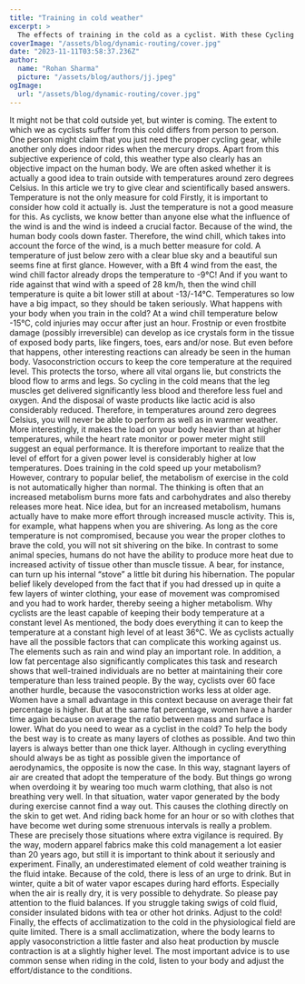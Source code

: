 ```yaml
---
title: "Training in cold weather"
excerpt: >
  The effects of training in the cold as a cyclist. With these Cycling tips you can go for a ride in cold temperatures. Read all about it!
coverImage: "/assets/blog/dynamic-routing/cover.jpg"
date: "2023-11-11T03:58:37.236Z"
author:
  name: "Rohan Sharma"
  picture: "/assets/blog/authors/jj.jpeg"
ogImage:
  url: "/assets/blog/dynamic-routing/cover.jpg"
---
```


It might not be that cold outside yet, but winter is coming. The extent to which we as cyclists suffer from this cold differs from person to person. One person might claim that you just need the proper cycling gear, while another only does indoor rides when the mercury drops. Apart from this subjective experience of cold, this weather type also clearly has an objective impact on the human body. We are often asked whether it is actually a good idea to train outside with temperatures around zero degrees Celsius. In this article we try to give clear and scientifically based answers.
Temperature is not the only measure for cold
Firstly, it is important to consider how cold it actually is. Just the temperature is not a good measure for this. As cyclists, we know better than anyone else what the influence of the wind is and the wind is indeed a crucial factor. Because of the wind, the human body cools down faster. Therefore, the wind chill, which takes into account the force of the wind, is a much better measure for cold. A temperature of just below zero with a clear blue sky and a beautiful sun seems fine at first glance.
However, with a Bft 4 wind from the east, the wind chill factor already drops the temperature to -9°C! And if you want to ride against that wind with a speed of 28 km/h, then the wind chill temperature is quite a bit lower still at about -13/-14°C. Temperatures so low have a big impact, so they should be taken seriously.
What happens with your body when you train in the cold?
At a wind chill temperature below -15°C, cold injuries may occur after just an hour. Frostnip or even frostbite damage (possibly irreversible) can develop as ice crystals form in the tissue of exposed body parts, like fingers, toes, ears and/or nose. But even before that happens, other interesting reactions can already be seen in the human body. Vasoconstriction occurs to keep the core temperature at the required level. This protects the torso, where all vital organs lie, but constricts the blood flow to arms and legs.
So cycling in the cold means that the leg muscles get delivered significantly less blood and therefore less fuel and oxygen. And the disposal of waste products like lactic acid is also considerably reduced. Therefore, in temperatures around zero degrees Celsius, you will never be able to perform as well as in warmer weather. More interestingly, it makes the load on your body heavier than at higher temperatures, while the heart rate monitor or power meter might still suggest an equal performance. It is therefore important to realize that the level of effort for a given power level is considerably higher at low temperatures.
Does training in the cold speed up your metabolism?
However, contrary to popular belief, the metabolism of exercise in the cold is not automatically higher than normal. The thinking is often that an increased metabolism burns more fats and carbohydrates and also thereby releases more heat. Nice idea, but for an increased metabolism, humans actually have to make more effort through increased muscle activity. This is, for example, what happens when you are shivering. As long as the core temperature is not compromised, because you wear the proper clothes to brave the cold, you will not sit shivering on the bike. In contrast to some animal species, humans do not have the ability to produce more heat due to increased activity of tissue other than muscle tissue. A bear, for instance, can turn up his internal “stove” a little bit during his hibernation. The popular belief likely developed from the fact that if you had dressed up in quite a few layers of winter clothing, your ease of movement was compromised and you had to work harder, thereby seeing a higher metabolism.
Why cyclists are the least capable of keeping their body temperature at a constant level
As mentioned, the body does everything it can to keep the temperature at a constant high level of at least 36°C. We as cyclists actually have all the possible factors that can complicate this working against us. The elements such as rain and wind play an important role. In addition, a low fat percentage also significantly complicates this task and research shows that well-trained individuals are no better at maintaining their core temperature than less trained people. By the way, cyclists over 60 face another hurdle, because the vasoconstriction works less at older age. Women have a small advantage in this context because on average their fat percentage is higher. But at the same fat percentage, women have a harder time again because on average the ratio between mass and surface is lower.
What do you need to wear as a cyclist in the cold?
To help the body the best way is to create as many layers of clothes as possible. And two thin layers is always better than one thick layer. Although in cycling everything should always be as tight as possible given the importance of aerodynamics, the opposite is now the case. In this way, stagnant layers of air are created that adopt the temperature of the body. But things go wrong when overdoing it by wearing too much warm clothing, that also is not breathing very well. In that situation, water vapor generated by the body during exercise cannot find a way out. This causes the clothing directly on the skin to get wet. And riding back home for an hour or so with clothes that have become wet during some strenuous intervals is really a problem. These are precisely those situations where extra vigilance is required.
By the way, modern apparel fabrics make this cold management a lot easier than 20 years ago, but still it is important to think about it seriously and experiment. Finally, an underestimated element of cold weather training is the fluid intake. Because of the cold, there is less of an urge to drink. But in winter, quite a bit of water vapor escapes during hard efforts. Especially when the air is really dry, it is very possible to dehydrate. So please pay attention to the fluid balances. If you struggle taking swigs of cold fluid, consider insulated bidons with tea or other hot drinks.
Adjust to the cold!
Finally, the effects of acclimatization to the cold in the physiological field are quite limited. There is a small acclimatization, where the body learns to apply vasoconstriction a little faster and also heat production by muscle contraction is at a slightly higher level. The most important advice is to use common sense when riding in the cold, listen to your body and adjust the effort/distance to the conditions.